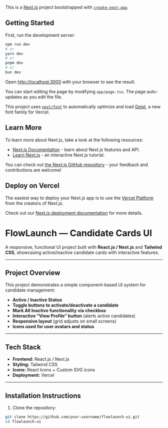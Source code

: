 This is a [Next.js](https://nextjs.org) project bootstrapped with [`create-next-app`](https://nextjs.org/docs/app/api-reference/cli/create-next-app).

## Getting Started

First, run the development server:

```bash
npm run dev
# or
yarn dev
# or
pnpm dev
# or
bun dev
```

Open [http://localhost:3000](http://localhost:3000) with your browser to see the result.

You can start editing the page by modifying `app/page.tsx`. The page auto-updates as you edit the file.

This project uses [`next/font`](https://nextjs.org/docs/app/building-your-application/optimizing/fonts) to automatically optimize and load [Geist](https://vercel.com/font), a new font family for Vercel.

## Learn More

To learn more about Next.js, take a look at the following resources:

- [Next.js Documentation](https://nextjs.org/docs) - learn about Next.js features and API.
- [Learn Next.js](https://nextjs.org/learn) - an interactive Next.js tutorial.

You can check out [the Next.js GitHub repository](https://github.com/vercel/next.js) - your feedback and contributions are welcome!

## Deploy on Vercel

The easiest way to deploy your Next.js app is to use the [Vercel Platform](https://vercel.com/new?utm_medium=default-template&filter=next.js&utm_source=create-next-app&utm_campaign=create-next-app-readme) from the creators of Next.js.

Check out our [Next.js deployment documentation](https://nextjs.org/docs/app/building-your-application/deploying) for more details.

# FlowLaunch — Candidate Cards UI

A responsive, functional UI project built with **React.js / Next.js** and **Tailwind CSS**, showcasing active/inactive candidate cards with interactive features.

---

## **Project Overview**

This project demonstrates a simple component-based UI system for candidate management:

- **Active / Inactive Status**  
- **Toggle buttons to activate/deactivate a candidate**  
- **Mark All Inactive functionality via checkbox**  
- **Interactive “View Profile” button** (alerts active candidates)  
- **Responsive layout** (grid adjusts on small screens)  
- **Icons used for user avatars and status**

---

## **Tech Stack**

- **Frontend:** React.js / Next.js  
- **Styling:** Tailwind CSS  
- **Icons:** React Icons + Custom SVG icons  
- **Deployment:** Vercel  

---

## **Installation Instructions**

1. Clone the repository:

```bash
git clone https://github.com/your-username/flowlaunch-ui.git
cd flowlaunch-ui
